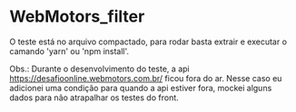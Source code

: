 # WebMotors_filter

O teste está no arquivo compactado, para rodar basta extrair e executar o camando 'yarn' ou 'npm install'.

Obs.: Durante o desenvolvimento do teste, a api https://desafioonline.webmotors.com.br/ ficou fora do ar.
Nesse caso eu adicionei uma condição para quando a api estiver fora, mockei alguns dados para não atrapalhar os testes do front.
